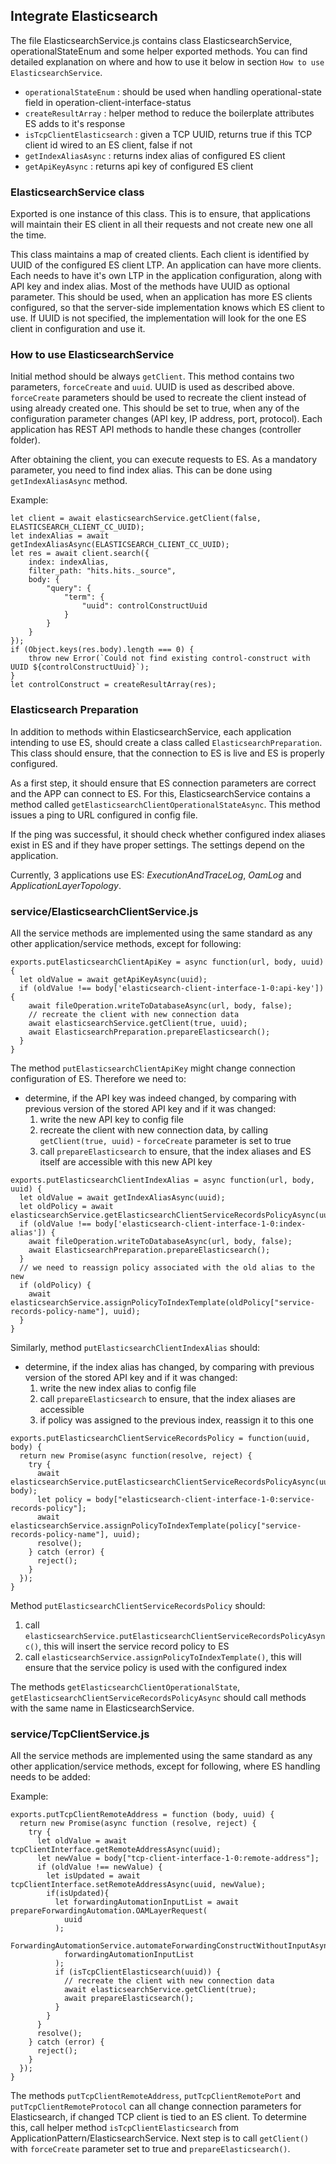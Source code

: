 ## Integrate Elasticsearch

The file ElasticsearchService.js contains class ElasticsearchService, operationalStateEnum and some helper exported methods. You can find detailed explanation on where and how to use it below in section `How to use ElasticsearchService`.

- `operationalStateEnum` : should be used when handling operational-state field in operation-client-interface-status
- `createResultArray` : helper method to reduce the boilerplate attributes ES adds to it's response
- `isTcpClientElasticsearch` : given a TCP UUID, returns true if
this TCP client id wired to an ES client, false if not
- `getIndexAliasAsync` : returns index alias of configured ES client
- `getApiKeyAsync` : returns api key of configured ES client

### ElasticsearchService class

Exported is one instance of this class. This is to ensure, that applications will maintain their ES client in all their requests
and not create new one all the time.

This class maintains a map of created clients. Each client is identified by UUID of the configured ES client LTP. An application
can have more clients. Each needs to have it's own LTP in the application configuration, along with API key and index alias.
Most of the methods have UUID as optional parameter. This should be used, when an application has more ES clients configured, so that the server-side implementation knows which ES client to use. If UUID is not specified, the implementation will look for the one ES client in configuration and use it.

### How to use ElasticsearchService

Initial method should be always `getClient`. This method contains two parameters, `forceCreate` and `uuid`. UUID is
used as described above. `forceCreate` parameters should be used to recreate the client instead of using already created one. This should be set to true, when any of the configuration parameter changes (API key, IP address, port, protocol). Each application has REST API methods to handle these changes (controller folder).

After obtaining the client, you can execute requests to ES. As a mandatory parameter, you need to find index alias.
This can be done using `getIndexAliasAsync` method.

Example:
```
let client = await elasticsearchService.getClient(false, ELASTICSEARCH_CLIENT_CC_UUID);
let indexAlias = await getIndexAliasAsync(ELASTICSEARCH_CLIENT_CC_UUID);
let res = await client.search({
    index: indexAlias,
    filter_path: "hits.hits._source",
    body: {
        "query": {
            "term": {
                "uuid": controlConstructUuid
            }
        }
    }
});
if (Object.keys(res.body).length === 0) {
    throw new Error(`Could not find existing control-construct with UUID ${controlConstructUuid}`);
}
let controlConstruct = createResultArray(res);
```

### Elasticsearch Preparation

In addition to methods within ElasticsearchService, each application intending to use ES, should create
a class called `ElasticsearchPreparation`. This class should ensure, that the connection to ES is live and
ES is properly configured. 

As a first step, it should ensure that ES connection parameters are correct and the APP can connect to ES.
For this, ElasticsearchService contains a method called `getElasticsearchClientOperationalStateAsync`.
This method issues a ping to URL configured in config file.

If the ping was successful, it should check whether configured index aliases exist in ES and if they have
proper settings. The settings depend on the application.

Currently, 3 applications use ES: *ExecutionAndTraceLog*, *OamLog* and *ApplicationLayerTopology*.

### service/ElasticsearchClientService.js

All the service methods are implemented using the same standard as any other application/service methods, except for following:

```
exports.putElasticsearchClientApiKey = async function(url, body, uuid) {
  let oldValue = await getApiKeyAsync(uuid);
  if (oldValue !== body['elasticsearch-client-interface-1-0:api-key']) {
    await fileOperation.writeToDatabaseAsync(url, body, false);
    // recreate the client with new connection data
    await elasticsearchService.getClient(true, uuid);
    await ElasticsearchPreparation.prepareElasticsearch();
  }
}
```
The method `putElasticsearchClientApiKey` might change connection configuration of ES. Therefore we need to:
-  determine, if the API key was indeed changed, by comparing with previous version of the stored API key and if it was changed:
    1. write the new API key to config file
    2. recreate the client with new connection data, by calling `getClient(true, uuid)` - `forceCreate` parameter is set to true
    3. call `prepareElasticsearch` to ensure, that the index aliases and ES itself are accessible with this new API key

```
exports.putElasticsearchClientIndexAlias = async function(url, body, uuid) {
  let oldValue = await getIndexAliasAsync(uuid);
  let oldPolicy = await elasticsearchService.getElasticsearchClientServiceRecordsPolicyAsync(uuid);
  if (oldValue !== body['elasticsearch-client-interface-1-0:index-alias']) {
    await fileOperation.writeToDatabaseAsync(url, body, false);
    await ElasticsearchPreparation.prepareElasticsearch();
  }
  // we need to reassign policy associated with the old alias to the new
  if (oldPolicy) {
    await elasticsearchService.assignPolicyToIndexTemplate(oldPolicy["service-records-policy-name"], uuid);
  }
}
```
Similarly, method `putElasticsearchClientIndexAlias` should:
- determine, if the index alias has changed, by comparing with previous version of the stored API key and if it was changed:
    1. write the new index alias to config file
    2. call `prepareElasticsearch` to ensure, that the index aliases are accessible
    3. if policy was assigned to the previous index, reassign it to this one
```
exports.putElasticsearchClientServiceRecordsPolicy = function(uuid, body) {
  return new Promise(async function(resolve, reject) {
    try {
      await elasticsearchService.putElasticsearchClientServiceRecordsPolicyAsync(uuid, body);
      let policy = body["elasticsearch-client-interface-1-0:service-records-policy"];
      await elasticsearchService.assignPolicyToIndexTemplate(policy["service-records-policy-name"], uuid);
      resolve();
    } catch (error) {
      reject();
    }
  });
}
```
Method `putElasticsearchClientServiceRecordsPolicy` should:
1. call `elasticsearchService.putElasticsearchClientServiceRecordsPolicyAsync()`, this will insert the service record policy to ES
2. call `elasticsearchService.assignPolicyToIndexTemplate()`, this will ensure that the service policy is used with the configured index


The methods `getElasticsearchClientOperationalState`, `getElasticsearchClientServiceRecordsPolicyAsync` should call methods with the same name in ElasticsearchService.

### service/TcpClientService.js

All the service methods are implemented using the same standard as any other application/service methods, except for following, where ES handling needs to be added:

Example:
```
exports.putTcpClientRemoteAddress = function (body, uuid) {
  return new Promise(async function (resolve, reject) {
    try {
      let oldValue = await tcpClientInterface.getRemoteAddressAsync(uuid);
      let newValue = body["tcp-client-interface-1-0:remote-address"];
      if (oldValue !== newValue) {
        let isUpdated = await tcpClientInterface.setRemoteAddressAsync(uuid, newValue);
        if(isUpdated){
          let forwardingAutomationInputList = await prepareForwardingAutomation.OAMLayerRequest(
            uuid
          );
          ForwardingAutomationService.automateForwardingConstructWithoutInputAsync(
            forwardingAutomationInputList
          );
          if (isTcpClientElasticsearch(uuid)) {
            // recreate the client with new connection data
            await elasticsearchService.getClient(true);
            await prepareElasticsearch();
          }
        }
      }
      resolve();
    } catch (error) {
      reject();
    }
  });
}
```

The methods `putTcpClientRemoteAddress`, `putTcpClientRemotePort` and `putTcpClientRemoteProtocol` can all change connection parameters for Elasticsearch, if changed TCP client is tied to an ES client. To determine this, call helper method `isTcpClientElasticsearch` from ApplicationPattern/ElasticsearchService. Next step is to call `getClient()` with `forceCreate` parameter set to true and `prepareElasticsearch()`.